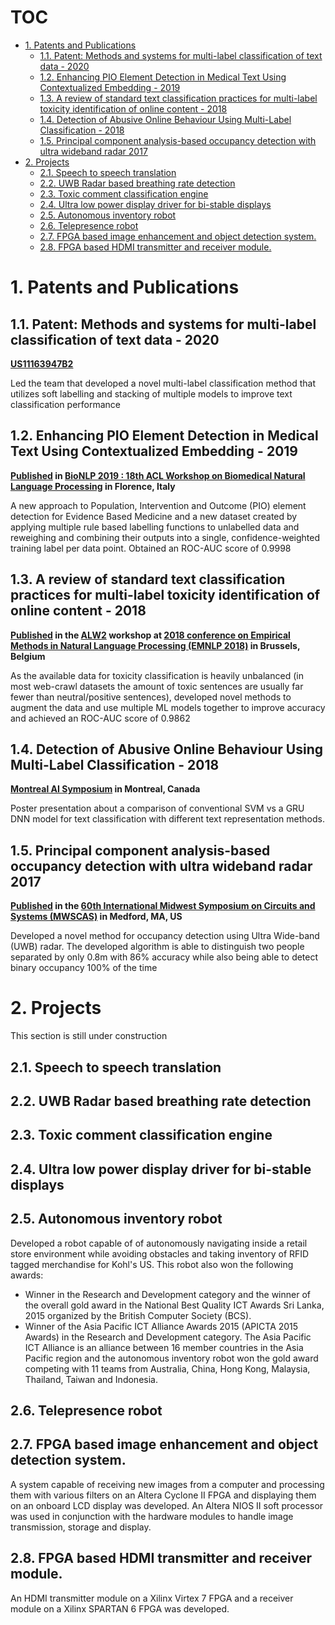 # TOC <!-- omit in toc -->

- [1. Patents and Publications](#1-patents-and-publications)
  - [1.1. Patent: Methods and systems for multi-label classification of text data - 2020](#11-patent-methods-and-systems-for-multi-label-classification-of-text-data---2020)
  - [1.2. Enhancing PIO Element Detection in Medical Text Using Contextualized Embedding - 2019](#12-enhancing-pio-element-detection-in-medical-text-using-contextualized-embedding---2019)
  - [1.3. A review of standard text classification practices for multi-label toxicity identification of online content - 2018](#13-a-review-of-standard-text-classification-practices-for-multi-label-toxicity-identification-of-online-content---2018)
  - [1.4. Detection of Abusive Online Behaviour Using Multi-Label Classification - 2018](#14-detection-of-abusive-online-behaviour-using-multi-label-classification---2018)
  - [1.5. Principal component analysis-based occupancy detection with ultra wideband radar 2017](#15-principal-component-analysis-based-occupancy-detection-with-ultra-wideband-radar-2017)
- [2. Projects](#2-projects)
  - [2.1. Speech to speech translation](#21-speech-to-speech-translation)
  - [2.2. UWB Radar based breathing rate detection](#22-uwb-radar-based-breathing-rate-detection)
  - [2.3. Toxic comment classification engine](#23-toxic-comment-classification-engine)
  - [2.4. Ultra low power display driver for bi-stable displays](#24-ultra-low-power-display-driver-for-bi-stable-displays)
  - [2.5. Autonomous inventory robot](#25-autonomous-inventory-robot)
  - [2.6. Telepresence robot](#26-telepresence-robot)
  - [2.7. FPGA based image enhancement and object detection system.](#27-fpga-based-image-enhancement-and-object-detection-system)
  - [2.8. FPGA based HDMI transmitter and receiver module.](#28-fpga-based-hdmi-transmitter-and-receiver-module)

# 1. Patents and Publications

## 1.1. Patent: Methods and systems for multi-label classification of text data - 2020
	
**[US11163947B2](https://patents.google.com/patent/US11163947B2/en)**

Led the team that developed a novel multi-label classification method that utilizes soft labelling and stacking of multiple models to improve text classification performance

## 1.2. Enhancing PIO Element Detection in Medical Text Using Contextualized Embedding - 2019
**[Published](https://aclanthology.org/W19-5023.pdf) in [BioNLP 2019 : 18th ACL Workshop on Biomedical Natural Language Processing](https://www.aclweb.org/portal/content/18th-sigbiomed-workshop-biomedical-natural-language-processing) in Florence, Italy**

A new approach to Population, Intervention and Outcome (PIO) element detection for Evidence Based Medicine and a new dataset created by applying multiple rule based labelling functions to unlabelled data and reweighing and combining their outputs into a single, confidence-weighted training label per data point. Obtained an ROC-AUC score of 0.9998



## 1.3. A review of standard text classification practices for multi-label toxicity identification of online content - 2018
**[Published](https://drive.google.com/file/d/1Ea9QuE1g5oBfBg7ik-UM9wIjnSvzaAkL/view) in the [ALW2](https://sites.google.com/view/alw2018/program/accepted-papers) workshop at [2018 conference on Empirical Methods in Natural Language Processing (EMNLP 2018)](https://aclweb.org/portal/content/2nd-workshop-abusive-language-online) in Brussels, Belgium**

As the available data for toxicity classification is heavily unbalanced (in most web-crawl datasets the amount of toxic sentences are usually far fewer than neutral/positive sentences), developed novel methods to augment the data and use multiple ML models together to improve accuracy and achieved an ROC-AUC score of 0.9862

	

## 1.4. Detection of Abusive Online Behaviour Using Multi-Label Classification - 2018

**[Montreal AI Symposium](https://montrealaisymposium.wordpress.com/accepted-papers-montreal-ai-symposium-2018/) in Montreal, Canada**

Poster presentation about a comparison of conventional SVM vs a GRU DNN model for text classification with different text representation methods.

## 1.5. Principal component analysis-based occupancy detection with ultra wideband radar 2017

**[Published](https://ieeexplore.ieee.org/document/8053237) in the [60th International Midwest Symposium on Circuits and Systems (MWSCAS)](https://ieee-cas.org/conference/2017-ieee-60th-international-midwest-symposium-circuits-and-systems-mwscas) in Medford, MA, US**

Developed a novel method for occupancy detection using Ultra Wide-band (UWB) radar. The developed algorithm is able to distinguish two people separated by only 0.8m with 86% accuracy while also being able to detect binary occupancy 100\% of the time


# 2. Projects

This section is still under construction

## 2.1. Speech to speech translation

## 2.2. UWB Radar based breathing rate detection

## 2.3. Toxic comment classification engine

## 2.4. Ultra low power display driver for bi-stable displays

## 2.5. Autonomous inventory robot

Developed a robot capable of of autonomously navigating inside a retail store environment while avoiding obstacles and taking inventory of RFID tagged merchandise for Kohl's US. This robot also won the following awards:
- Winner in the Research and Development category and the winner of the overall gold award in the National Best Quality ICT Awards Sri Lanka, 2015 organized by the British Computer Society (BCS).
- Winner of the Asia Pacific ICT Alliance Awards 2015 (APICTA 2015 Awards) in the Research and Development category. The Asia Pacific ICT Alliance is an alliance between 16 member countries in the Asia Pacific region and the autonomous inventory robot won the gold award competing with 11 teams from Australia, China, Hong Kong, Malaysia, Thailand, Taiwan and Indonesia.

## 2.6. Telepresence robot

## 2.7. FPGA based image enhancement and object detection system.

A system capable of receiving new images from a computer and processing them with various filters
on an Altera Cyclone II FPGA and displaying them on an onboard LCD display was developed. An
Altera NIOS II soft processor was used in conjunction with the hardware modules to handle image
transmission, storage and display.

## 2.8. FPGA based HDMI transmitter and receiver module.

An HDMI transmitter module on a Xilinx Virtex 7 FPGA and a receiver module on a Xilinx SPARTAN
6 FPGA was developed.